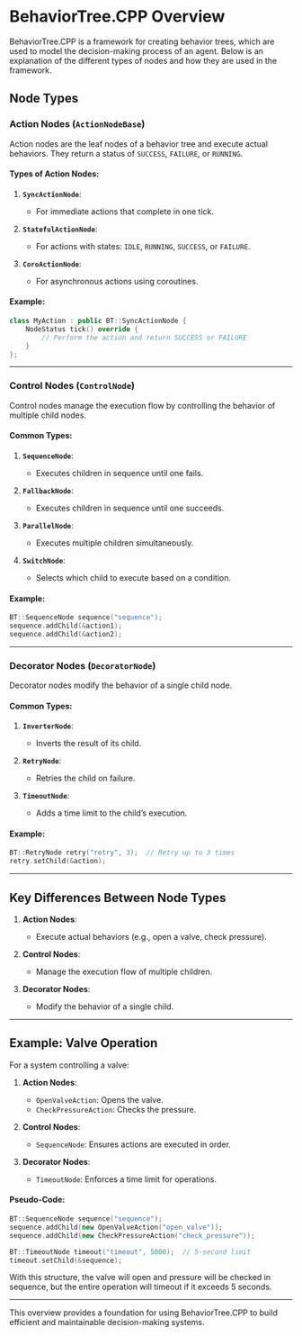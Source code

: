 # BehaviorTree.CPP Overview

BehaviorTree.CPP is a framework for creating behavior trees, which are used to model the decision-making process of an agent. Below is an explanation of the different types of nodes and how they are used in the framework.

## Node Types

### Action Nodes (`ActionNodeBase`)
Action nodes are the leaf nodes of a behavior tree and execute actual behaviors. They return a status of `SUCCESS`, `FAILURE`, or `RUNNING`.

#### Types of Action Nodes:
1. **`SyncActionNode`**:
   - For immediate actions that complete in one tick.

2. **`StatefulActionNode`**:
   - For actions with states: `IDLE`, `RUNNING`, `SUCCESS`, or `FAILURE`.

3. **`CoroActionNode`**:
   - For asynchronous actions using coroutines.

#### Example:
```cpp
class MyAction : public BT::SyncActionNode {
    NodeStatus tick() override {
        // Perform the action and return SUCCESS or FAILURE
    }
};
```

---

### Control Nodes (`ControlNode`)
Control nodes manage the execution flow by controlling the behavior of multiple child nodes.

#### Common Types:
1. **`SequenceNode`**:
   - Executes children in sequence until one fails.

2. **`FallbackNode`**:
   - Executes children in sequence until one succeeds.

3. **`ParallelNode`**:
   - Executes multiple children simultaneously.

4. **`SwitchNode`**:
   - Selects which child to execute based on a condition.

#### Example:
```cpp
BT::SequenceNode sequence("sequence");
sequence.addChild(&action1);
sequence.addChild(&action2);
```

---

### Decorator Nodes (`DecoratorNode`)
Decorator nodes modify the behavior of a single child node.

#### Common Types:
1. **`InverterNode`**:
   - Inverts the result of its child.

2. **`RetryNode`**:
   - Retries the child on failure.

3. **`TimeoutNode`**:
   - Adds a time limit to the child’s execution.

#### Example:
```cpp
BT::RetryNode retry("retry", 3);  // Retry up to 3 times
retry.setChild(&action);
```

---

## Key Differences Between Node Types
1. **Action Nodes**:
   - Execute actual behaviors (e.g., open a valve, check pressure).

2. **Control Nodes**:
   - Manage the execution flow of multiple children.

3. **Decorator Nodes**:
   - Modify the behavior of a single child.

---

## Example: Valve Operation
For a system controlling a valve:

1. **Action Nodes**:
   - `OpenValveAction`: Opens the valve.
   - `CheckPressureAction`: Checks the pressure.

2. **Control Nodes**:
   - `SequenceNode`: Ensures actions are executed in order.

3. **Decorator Nodes**:
   - `TimeoutNode`: Enforces a time limit for operations.

#### Pseudo-Code:
```cpp
BT::SequenceNode sequence("sequence");
sequence.addChild(new OpenValveAction("open_valve"));
sequence.addChild(new CheckPressureAction("check_pressure"));

BT::TimeoutNode timeout("timeout", 5000);  // 5-second limit
timeout.setChild(&sequence);
```

With this structure, the valve will open and pressure will be checked in sequence, but the entire operation will timeout if it exceeds 5 seconds.

---

This overview provides a foundation for using BehaviorTree.CPP to build efficient and maintainable decision-making systems.


